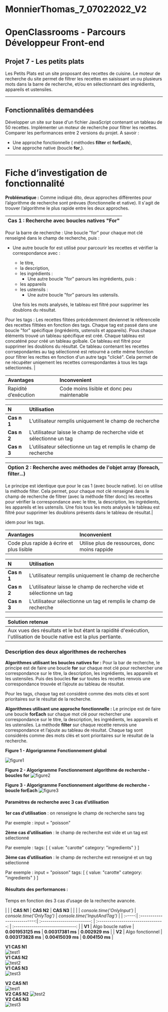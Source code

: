 # MonnierThomas_7_07022022_V2

# OpenClassrooms - Parcours Développeur Front-end

## <a id="start">Projet 7 - Les petits plats</a>

Les Petits Plats est un site proposant des recettes de cuisine.
Le moteur de recherche du site permet de filtrer les recettes en saisissant un ou plusieurs mots dans la barre de recherche, et/ou en sélectionnant des ingrédients, appareils et ustensiles.

---

## Fonctionnalités demandées

Développer un site sur base d'un fichier JavaScript contenant un tableau de 50 recettes.
Implémenter un moteur de recherche pour filtrer les recettes.
Comparer les performances entre 2 versions du projet. A savoir :

- Une approche fonctionnelle ( méthodes **filter** et **forEach**),
- Une approche native (boucle **for**,).

---

# Fiche d’investigation de fonctionnalité

**Problématique :**
Comme indiqué dito, deux approches différentes pour l’algorithme de recherche sont prévues (fonctionnelle et native).
Il s'agit de trouver l’algorithme le plus rapide entre les deux approches.

| **Cas 1 : Recherche avec boucles natives "For"** |
| :----------------------------------------------- |

Pour la barre de recherche :
Une boucle "for" pour chaque mot clé renseigné dans le champ de recherche, puis :

- Une autre boucle for est utilisé pour parcourir les recettes et vérifier la correspondance avec :

  - le titre,
  - la description,
  - les ingrédients :
    - Une autre boucle "for" parours les ingrédients, puis :
  - les appareils
  - les ustensils :
    - Une autre boucle "for" parours les ustensils.

  Une fois les mots analysés, le tableau est filtré pour supprimer les doublons du résultat.

Pour les tags :
Les recettes filtées précédemment deviennet le référenceile des recettes filttées en fonction des tags.
Chaque tag est passé dans une boucle "for" spécifique (ingrédeints, ustensils et appareils).
Pous chaque éléments trouvé un tableau spécifique est créé.
Chaque tableau est concaténé pour créé un tableau golbale.
Ce tableau est filtré pour supprimer les doublons du résultat.
Ce tableau contenant les recettes corrsepondantes au tag sélectionné est retourné a cette même fonction pour filtrer les recttes en fonction d'un autre tags "clické".
Cela permet de ne récupéter uniqement les recettes correspondantes à tous les tags sélectionnés. |

| Avantages            | Inconvenient                               |
| :------------------- | :----------------------------------------- |
| Rapidité d’exécution | Code moins lisible et donc peu maintenable |

| N           | Utilisation                                                           |
| :---------- | :-------------------------------------------------------------------- |
| **Cas n 1** | L’utilisateur remplis uniquement le champ de recherche                |
| **Cas n 2** | L’utilisateur laisse le champ de recherche vide et sélectionne un tag |
| **Cas n 3** | L’utilisateur sélectionne un tag et remplis le champ de recherche     |

| **Option 2 : Recherche avec méthodes de l'objet array (foreach, filter...)** |
| :--------------------------------------------------------------------------- |

Le principe est identique que pour le cas 1 (avec boucle native). Ici on utilise la méthode filter. Cela permet, pour chaque mot clé renseigné dans le champ de recherche de filtrer (avec la méthode filter donc) les recettes pour vérifier la correspondance avec le titre, la description, les ingrédients, les appareils et les ustensils.
Une fois tous les mots analysés le tableau est filtré pour supprimer les doublons présents dans le tableau de résultat.|

idem pour les tags.

| Avantages                                 | Inconvenient                                   |
| :---------------------------------------- | :--------------------------------------------- |
| Code plus rapide à écrire et plus lisible | Utilise plus de ressources, donc moins rappide |

| N           | Utilisation                                                           |
| :---------- | :-------------------------------------------------------------------- |
| **Cas n 1** | L’utilisateur remplis uniquement le champ de recherche                |
| **Cas n 2** | L’utilisateur laisse le champ de recherche vide et sélectionne un tag |
| **Cas n 3** | L’utilisateur sélectionne un tag et remplis le champ de recherche     |

| Solution retenue                                                                                                      |
| :-------------------------------------------------------------------------------------------------------------------- |
| Aux vues des résultats et le but étant la rapidité d'exécution, l'utilisation de boucle native est la plus pertiante. |

### **Description des deux algorithmes de recherches**

**Algorithmes utilisant les boucles natives for :**
Pour la bar de recherche, le principe est de faire une boucle **for** sur chaque mot clé pour rechercher une correspondance sur le titre, la description, les ingrédients, les appareils et les ustensiles.
Puis des boucles **for** sur toutes les recettes renvois une correspondance trouvée et l’ajoute au tableau de résultat.

Pour les tags, chaque tag est considéré comme des mots clés et sont prioritaires sur le résultat de la recherche.

**Algorithmes utilisant une approche fonctionnelle :**
Le principe est de faire une boucle **forEach** sur chaque mot clé pour rechercher une correspondance sur le titre, la description, les ingrédients, les appareils et les ustensiles. La méthode **filter** sur chaque recette renvois une correspondance et l’ajoute au tableau de résultat. Chaque tag sont considérés comme des mots clés et sont prioritaires sur le résultat de la recherche.

**Figure 1 - Algorigramme**
**Fonctionnement global**

![figure1](doc/Algorigramme-overall%20functioning.jpg)

**Figure 2 - Algorigramme**
**Fonctionnement algorithme de recherche - boucles for**
![figure2](doc/Algorigramme%20-Algorithms%20using%20native%20for%20loops%20.jpg)

**Figure 3 - Algorigramme**
**Fonctionnement algorithme de recherche - boucle forEach**
![figure3](doc/Algorigramme%20-Algorithms%20using%20filter%20method.jpg)

#### **Paramètres de recherche avec 3 cas d’utilisation**

**1er cas d’utilisation** : on renseigne le champ de recherche sans tag

Par exemple :
input = "poisson"

**2ème cas d’utilisation** : le champ de recherche est vide et un tag est sélectionné

Par exemple :
tags: [
{
value: "carotte"
category: "ingredients"
}
]

**3ème cas d’utilisation** : le champ de recherche est renseigné et un tag sélectionné

Par exemple :
input = "poisson"
tags: [
{
value: "carotte"
category: "ingredients"
}
]

#### **Résultats des performances :**

Temps en fonction des 3 cas d’usage de la recherche avancée.

| | | **CAS N1** | **CAS N2** | **CAS N3** |
| | | _console.time('OnlyInput')_ | _console.time('OnlyTag')_ | _console.time('InputAndTag')_ |
| :-----:| :--------------------------:| :-------------------------: | :---------------------------------: | :-------------------------------: |
| **V1** | Algo boucle native | **0.001953125 ms** | **0.00317381 ms** | **0.002929 ms** |
| **V2** | Algo fonctionnel | **0.003173828 ms** | **0.00415039 ms** | **0.004150 ms** |

**V1 CAS N1**  
![test1](doc/V1-CAS1%20-%20SearchOnly.png)  
**V1 CAS N2**  
![test2](doc/V1-CAS2%20-%20TagOnly.png)  
**V1 CAS N3**  
![test3](doc/V1-CAS3%20-%20TagAndSeach.png)

**V2 CAS N1**  
![test1](doc/V2-CAS1%20-%20SearchOnly.png)  
**V2 CAS N2**
![test2](doc/V2-CAS2%20-%20TagOnly.png)  
**V2 CAS N3**  
![test3](doc/V2-CAS3%20-%20TagAndSeach.png)
